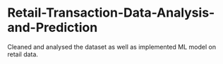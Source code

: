 # Retail-Transaction-Data-Analysis-and-Prediction

Cleaned and analysed the dataset as well as implemented ML model on retail data.

